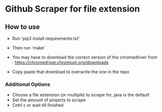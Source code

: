 # Github Scraper for file extension

## How to use

- Run 'pip3 install requirements.txt'
- Then run 'make'

- You may have to download the correct version of the chromedriver from : https://chromedriver.chromium.org/downloads
- Copy paste that download to overwrite the one in the repo


### Additional Options 
- Choose a file extension (or multiple) to scrape for, java is the default
- Set the amount of projects to scrape
- Cntrl c or wait till finished